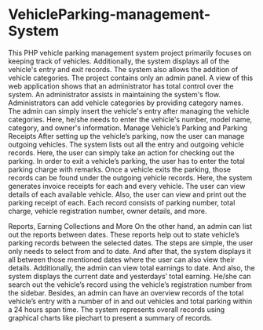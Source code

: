 # VehicleParking-management-System
This PHP vehicle parking management system project primarily focuses on keeping track of vehicles. Additionally, the system displays all of the vehicle's entry and exit records. The system also allows the addition of vehicle categories. The project contains only an admin panel. A view of this web application shows that an administrator has total control over the system. An administrator assists in maintaining the system's flow. Administrators can add vehicle categories by providing category names. The admin can simply insert the vehicle's entry after managing the vehicle categories. Here, he/she needs to enter the vehicle's number, model name, category, and owner's information.
Manage Vehicle’s Parking and Parking Receipts
After setting up the vehicle’s parking, now the user can manage outgoing vehicles. The system lists out all the entry and outgoing vehicle records. Here, the user can simply take an action for checking out the parking. In order to exit a vehicle’s parking, the user has to enter the total parking charge with remarks. Once a vehicle exits the parking, those records can be found under the outgoing vehicle records. Here, the system generates invoice receipts for each and every vehicle. The user can view details of each available vehicle. Also, the user can view and print out the parking receipt of each. Each record consists of parking number, total charge, vehicle registration number, owner details, and more.

Reports, Earning Collections and More
On the other hand, an admin can list out the reports between dates. These reports help out to state vehicle’s parking records between the selected dates. The steps are simple, the user only needs to select from and to date. And after that, the system displays it all between those mentioned dates where the user can also view their details. Additionally, the admin can view total earnings to date. And also, the system displays the current date and yesterdays’ total earning. He/she can search out the vehicle’s record using the vehicle’s registration number from the sidebar. Besides, an admin can have an overview records of the total vehicle’s entry with a number of in and out vehicles and total parking within a 24 hours span time. The system represents overall records using graphical charts like piechart to present a summary of records.
